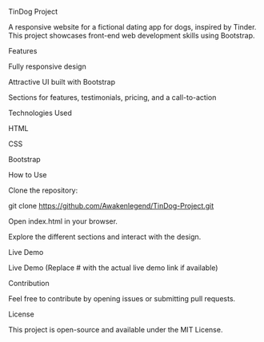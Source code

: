TinDog Project

A responsive website for a fictional dating app for dogs, inspired by Tinder. This project showcases front-end web development skills using Bootstrap.

Features

Fully responsive design

Attractive UI built with Bootstrap

Sections for features, testimonials, pricing, and a call-to-action

Technologies Used

HTML

CSS

Bootstrap

How to Use

Clone the repository:

git clone https://github.com/Awakenlegend/TinDog-Project.git

Open index.html in your browser.

Explore the different sections and interact with the design.

Live Demo

Live Demo (Replace # with the actual live demo link if available)

Contribution

Feel free to contribute by opening issues or submitting pull requests.

License

This project is open-source and available under the MIT License.

